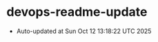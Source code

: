 # devops-readme-update
<!--START_SECTION:activity-->
- Auto-updated at Sun Oct 12 13:18:22 UTC 2025
<!--END_SECTION:activity-->
